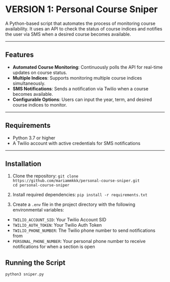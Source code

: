 # VERSION 1: Personal Course Sniper

A Python-based script that automates the process of monitoring course availability. It uses an API to check the status of course indices and notifies the user via SMS when a desired course becomes available.

---

## Features

- **Automated Course Monitoring**: Continuously polls the API for real-time updates on course status.
- **Multiple Indices**: Supports monitoring multiple course indices simultaneously.
- **SMS Notifications**: Sends a notification via Twilio when a course becomes available.
- **Configurable Options**: Users can input the year, term, and desired course indices to monitor.

---

## Requirements

- Python 3.7 or higher
- A Twilio account with active credentials for SMS notifications

---

## Installation

1. Clone the repository:
   `git clone https://github.com/mariammkkk/personal-course-sniper.git`\
   `cd personal-course-sniper`
   
2. Install required dependencies:
   `pip install -r requirements.txt`

3. Create a `.env` file in the project directory with the following environmental variables:
  - `TWILIO_ACCOUNT_SID`: Your Twilio Account SID
  - `TWILIO_AUTH_TOKEN`: Your Twilio Auth Token
  - `TWILIO_PHONE_NUMBER`: The Twilio phone number to send notifications from
  - `PERSONAL_PHONE_NUMBER`: Your personal phone number to receive notifications for when a section is open

## Running the Script
`python3 sniper.py`

